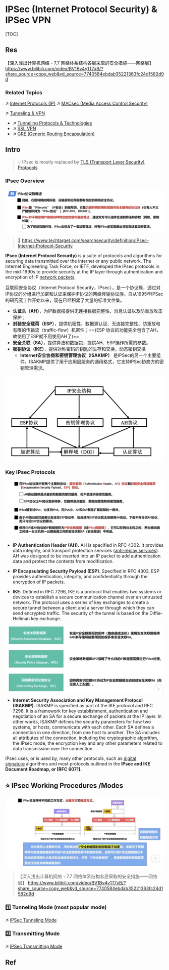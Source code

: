 # IPSec (Internet Protocol Security) & IPSec VPN

[TOC]



## Res
【深入浅出计算机网络 - 7.7 网络体系结构各层采取的安全措施——网络层】 https://www.bilibili.com/video/BV1Bv4y1T7xB/?share_source=copy_web&vd_source=7740584ebdab35221363fc24d1582d9d


### Related Topics
↗ [Internet Protocols (IP)](../../../../../🔑%20CS_Core/🏎️%20Computer%20Networking%20and%20Communication/📌%20Computer%20Networking%20Basics/0x05%20Network%20Layer/Internet%20Protocols%20(IP)/Internet%20Protocols%20(IP).md)
↗ [MACsec (Media Access Control Security)](../../🔌%20Physical%20(Link)%20Layer%20Security/📌%20Physical%20&%20Link%20Layer%20Security%20Protocols/MACsec%20(Media%20Access%20Control%20Security)/MACsec%20(Media%20Access%20Control%20Security).md)

↗ [Tunneling & VPN](../../../Anonymous%20&%20Private%20Networks/👻%20Tunneling%20&%20VPN/Tunneling%20&%20VPN.md)
- ↗ [Tunneling Protocols & Technologies](../../../Anonymous%20&%20Private%20Networks/👻%20Tunneling%20&%20VPN/📌%20Tunneling%20Protocols%20&%20Technologies/Tunneling%20Protocols%20&%20Technologies.md)
- ↗ [SSL VPN](../../../Anonymous%20&%20Private%20Networks/👻%20Tunneling%20&%20VPN/📌%20Tunneling%20Protocols%20&%20Technologies/SSL%20VPN/SSL%20VPN.md)
- ↗ [GRE (Generic Routing Encapsulation)](../../../Anonymous%20&%20Private%20Networks/👻%20Tunneling%20&%20VPN/📌%20Tunneling%20Protocols%20&%20Technologies/GRE%20(Generic%20Routing%20Encapsulation)/GRE%20(Generic%20Routing%20Encapsulation).md)



## Intro
> 💡 IPsec is mostly replaced by [TLS (Transport Layer Security) Protocols](../../🚉%20Transportation%20Layer%20Security%20Protocols/SSL%20&%20TLS%20Protocol/📌%20TLS%20(Transport%20Layer%20Security)%20Protocols/TLS%20(Transport%20Layer%20Security)%20Protocols.md) 
### IPsec Overview
![](../../../../../../Assets/Pics/Screenshot%202023-04-01%20at%201.36.50%20PM.png)

> 🔗 https://www.techtarget.com/searchsecurity/definition/IPsec-Internet-Protocol-Security

**IPsec (Internet Protocol Security)** is a suite of protocols and algorithms for securing data transmitted over the internet or any public network. The Internet Engineering Task Force, or IETF, developed the IPsec protocols in the mid-1990s to provide security at the IP layer through authentication and encryption of IP [network packets](https://www.techtarget.com/searchnetworking/definition/packet).

互联网安全协议（Internet Protocol Security，IPsec），是一个协议簇，通过对IP协议的分组进行加密和认证来保护IP协议的网络传输协议族。自从1995年IPSec的研究究工作开始以来，现在已经积累了大量的标准文件集。
- **认证头（AH）**，为IP数据报提供无连接数据完整性、消息认证以及防重放攻击保护；
- **封装安全载荷（ESP）**，提供机密性、数据源认证、无连接完整性、防重放和有限的传输流（traffic-flow）机密性；==(ESP 协议的功能完全包含了AH，故使用了ESP就不用使用AH了)==
- **安全关联（SA）**，提供算法和数据包，提供AH、ESP操作所需的参数。
- **密钥协议（IKE）**，提供对称密码的钥匙的生存和交换，动态密钥交换
	- **Internet安全协商和密钥管理协议（ISAKMP）** 是IPSec的另一个主要组件。ISAKMP提供了用于应用层服务的通用格式，它支持IPSec协商方的密钥管理需求。

![](../../../../../../Assets/Pics/Screenshot%202023-12-16%20at%204.15.03PM.png)


### Key IPsec Protocols
![](../../../../../../Assets/Pics/Screenshot%202023-04-01%20at%201.40.32%20PM.png)

- **IP Authentication Header (AH).** AH is specified in RFC 4302. It provides data integrity, and transport protection services ([anti-replay services](https://www.techtarget.com/searchnetworking/definition/anti-replay-protocol)). AH was designed to be inserted into an IP packet to add authentication data and protect the contents from modification.

- **IP Encapsulating Security Payload (ESP).** Specified in RFC 4303, ESP provides authentication, integrity, and confidentiality through the encryption of IP packets.

- **IKE.** Defined in RFC 7296, IKE is a protocol that enables two systems or devices to establish a secure communication channel over an untrusted network. The protocol uses a series of key exchanges to create a secure tunnel between a client and a server through which they can send encrypted traffic. The security of the tunnel is based on the Diffie-Hellman key exchange.

![](../../../../../../Assets/Pics/Screenshot%202023-04-01%20at%201.55.25%20PM.png)

- **Internet Security Association and Key Management Protocol (ISAKMP).** ISAKMP is specified as part of the IKE protocol and RFC 7296. It is a framework for key establishment, authentication and negotiation of an SA for a secure exchange of packets at the IP layer. In other words, ISAKMP defines the security parameters for how two systems, or hosts, communicate with each other. Each SA defines a connection in one direction, from one host to another. The SA includes all attributes of the connection, including the cryptographic algorithm, the IPsec mode, the encryption key and any other parameters related to data transmission over the connection.

IPsec uses, or is used by, many other protocols, such as [digital signature](https://www.techtarget.com/searchsecurity/definition/digital-signature) algorithms and most protocols outlined in the **IPsec and IKE Document Roadmap, or [RFC 6071].**



## ⭐️ IPsec Working Procedures /Modes
![](../../../../../../Assets/Pics/Screenshot%202023-04-01%20at%201.37.24%20PM.png)

> 【深入浅出计算机网络 - 7.7 网络体系结构各层采取的安全措施——网络层】 https://www.bilibili.com/video/BV1Bv4y1T7xB/?share_source=copy_web&vd_source=7740584ebdab35221363fc24d1582d9d 


### 1️⃣ Tunneling Mode (most popular mode)
↗ [IPSec Tunneling Mode](IPSec%20Working%20Procedures/IPSec%20Tunneling%20Mode.md)


### 2️⃣ Transmitting Mode
↗ [IPSec Transmitting Mode](IPSec%20Working%20Procedures/IPSec%20Transmitting%20Mode.md)




## Ref
[IPsec (Internet Protocol Security)]: https://www.techtarget.com/searchsecurity/definition/IPsec-Internet-Protocol-Security

